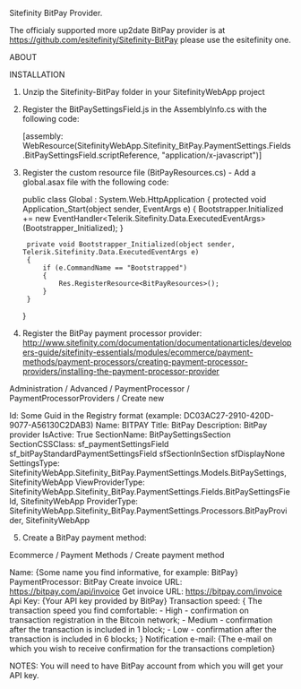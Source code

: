 Sitefinity BitPay Provider. 

The officialy supported more up2date BitPay provider is at https://github.com/esitefinity/Sitefinity-BitPay please use the esitefinity one.

ABOUT

INSTALLATION 

1) Unzip the Sitefinity-BitPay folder in your SitefinityWebApp project

2) Register the BitPaySettingsField.js in the AssemblyInfo.cs with the following code:

    [assembly: WebResource(SitefinityWebApp.Sitefinity_BitPay.PaymentSettings.Fields.BitPaySettingsField.scriptReference, "application/x-javascript")]

3) Register the custom resource file (BitPayResources.cs) - Add a global.asax file with the following code:

    public class Global : System.Web.HttpApplication
    {
        protected void Application_Start(object sender, EventArgs e)
        {
            Bootstrapper.Initialized += new EventHandler<Telerik.Sitefinity.Data.ExecutedEventArgs>(Bootstrapper_Initialized);
        }

        private void Bootstrapper_Initialized(object sender, Telerik.Sitefinity.Data.ExecutedEventArgs e)
        {
            if (e.CommandName == "Bootstrapped")
            {
                Res.RegisterResource<BitPayResources>();
            }
        }
    }


4) Register the BitPay payment processor provider:
http://www.sitefinity.com/documentation/documentationarticles/developers-guide/sitefinity-essentials/modules/ecommerce/payment-methods/payment-processors/creating-payment-processor-providers/installing-the-payment-processor-provider


Administration / Advanced / PaymentProcessor / PaymentProcessorProviders / Create new


Id: Some Guid in the Registry format (example: DC03AC27-2910-420D-9077-A56130C2DAB3)
Name: BITPAY
Title: BitPay
Description: BitPay provider
IsActive: True
SectionName: BitPaySettingsSection
SectionCSSClass: sf_paymentSettingsField sf_bitPayStandardPaymentSettingsField sfSectionInSection sfDisplayNone
SettingsType: SitefinityWebApp.Sitefinity_BitPay.PaymentSettings.Models.BitPaySettings, SitefinityWebApp
ViewProviderType: SitefinityWebApp.Sitefinity_BitPay.PaymentSettings.Fields.BitPaySettingsField, SitefinityWebApp
ProviderType: SitefinityWebApp.Sitefinity_BitPay.PaymentSettings.Processors.BitPayProvider, SitefinityWebApp


5) Create a BitPay payment method:

Ecommerce / Payment Methods / Create payment method

Name: {Some name you find informative, for example: BitPay}
PaymentProcessor: BitPay
Create invoice URL: https://bitpay.com/api/invoice
Get invoice URL: https://bitpay.com/invoice
Api Key: {Your API key provided by BitPay}
Transaction speed: {
	The transaction speed you find comfortable: 
	- High - confirmation on transaction registration in the Bitcoin network;
	- Medium - confirmation after the transaction is included in 1 block;
	- Low - confirmation after the transaction is included in 6 blocks;
}
Notification e-mail: {The e-mail on which you wish to receive confirmation for the transactions completion}


NOTES: You will need to have BitPay account from which you will get your API key.
